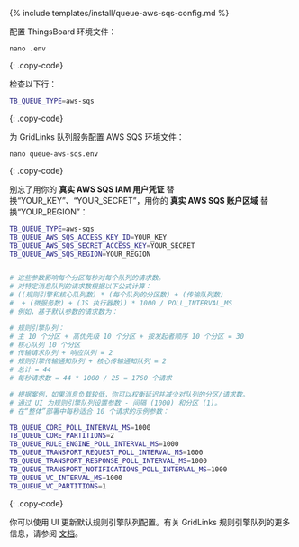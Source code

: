 {% include templates/install/queue-aws-sqs-config.md %}

配置 ThingsBoard 环境文件：

```text
nano .env
```
{: .copy-code}

检查以下行：

```bash
TB_QUEUE_TYPE=aws-sqs
```
{: .copy-code}

为 GridLinks 队列服务配置 AWS SQS 环境文件：

```text
nano queue-aws-sqs.env
```
{: .copy-code}

别忘了用你的 **真实 AWS SQS IAM 用户凭证** 替换“YOUR_KEY”、“YOUR_SECRET”，用你的 **真实 AWS SQS 账户区域** 替换“YOUR_REGION”：

```bash
TB_QUEUE_TYPE=aws-sqs
TB_QUEUE_AWS_SQS_ACCESS_KEY_ID=YOUR_KEY
TB_QUEUE_AWS_SQS_SECRET_ACCESS_KEY=YOUR_SECRET
TB_QUEUE_AWS_SQS_REGION=YOUR_REGION


# 这些参数影响每个分区每秒对每个队列的请求数。
# 对特定消息队列的请求数根据以下公式计算：
# ((规则引擎和核心队列数) * (每个队列的分区数) + (传输队列数)
#  + (微服务数) + (JS 执行器数)) * 1000 / POLL_INTERVAL_MS
# 例如，基于默认参数的请求数为：

# 规则引擎队列：
# 主 10 个分区 + 高优先级 10 个分区 + 按发起者顺序 10 个分区 = 30
# 核心队列 10 个分区
# 传输请求队列 + 响应队列 = 2
# 规则引擎传输通知队列 + 核心传输通知队列 = 2
# 总计 = 44
# 每秒请求数 = 44 * 1000 / 25 = 1760 个请求

# 根据案例，如果消息负载较低，你可以权衡延迟并减少对队列的分区/请求数。
# 通过 UI 为规则引擎队列设置参数 - 间隔 (1000) 和分区 (1)。
# 在“整体”部署中每秒适合 10 个请求的示例参数：

TB_QUEUE_CORE_POLL_INTERVAL_MS=1000
TB_QUEUE_CORE_PARTITIONS=2
TB_QUEUE_RULE_ENGINE_POLL_INTERVAL_MS=1000
TB_QUEUE_TRANSPORT_REQUEST_POLL_INTERVAL_MS=1000
TB_QUEUE_TRANSPORT_RESPONSE_POLL_INTERVAL_MS=1000
TB_QUEUE_TRANSPORT_NOTIFICATIONS_POLL_INTERVAL_MS=1000
TB_QUEUE_VC_INTERVAL_MS=1000
TB_QUEUE_VC_PARTITIONS=1
```
{: .copy-code}

你可以使用 UI 更新默认规则引擎队列配置。有关 GridLinks 规则引擎队列的更多信息，请参阅 [文档](/docs/{{docsPrefix}}user-guide/rule-engine-2-5/queues/)。
